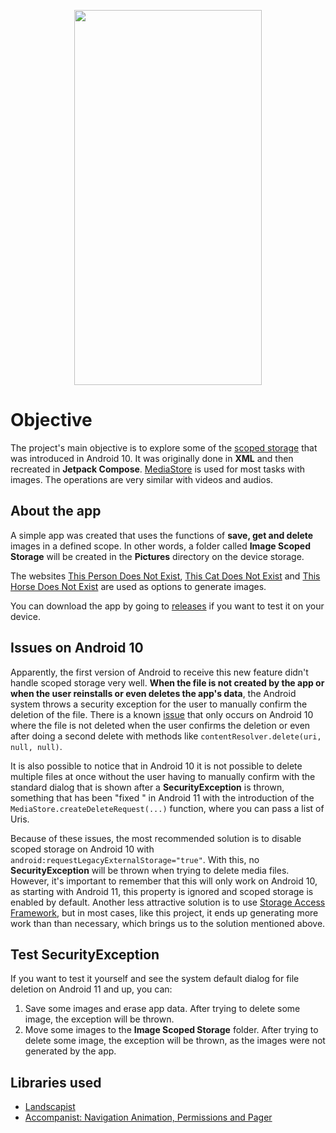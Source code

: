 
<p align="center">
  <img src="screenshots/demo-app.gif" width="300" height="600" />
</p>

# Objective

The project's main objective is to explore some of the [scoped storage](https://source.android.com/docs/core/storage/scoped) that was introduced in Android 10. It was originally done in **XML** and then recreated in **Jetpack Compose**. [MediaStore](https://developer.android.com/reference/android/provider/MediaStore) is used for most tasks with images. The operations are very similar with videos and audios.

## About the app

A simple app was created that uses the functions of **save, get and delete** images in a defined scope. In other words, a folder called **Image Scoped Storage** will be created in the **Pictures** directory on the device storage.

The websites [This Person Does Not Exist](https://thispersondoesnotexist.com), [This Cat Does Not Exist](https://thiscatdoesnotexist.com) and [This Horse Does Not Exist](https://thishorsedoesnotexist.com) are used as options to generate images.

You can download the app by going to [releases](https://github.com/jsericksk/ImageScopedStorage/releases) if you want to test it on your device.

## Issues on Android 10

Apparently, the first version of Android to receive this new feature didn't handle scoped storage very well. **When the file is not created by the app or when the user reinstalls or even deletes the app's data**, the Android system throws a security exception for the user to manually confirm the deletion of the file. There is a known [issue](https://github.com/jsericksk/ImageScopedStorage/issues/1) that only occurs on Android 10 where the file is not deleted when the user confirms the deletion or even after doing a second delete with methods like ```contentResolver.delete(uri, null, null)```.

It is also possible to notice that in Android 10 it is not possible to delete multiple files at once without the user having to manually confirm with the standard dialog that is shown after a **SecurityException** is thrown, something that has been "fixed " in Android 11 with the introduction of the ```MediaStore.createDeleteRequest(...)``` function, where you can pass a list of Uris.

Because of these issues, the most recommended solution is to disable scoped storage on Android 10 with ```android:requestLegacyExternalStorage="true"```. With this, no **SecurityException** will be thrown when trying to delete media files. However, it's important to remember that this will only work on Android 10, as starting with Android 11, this property is ignored and scoped storage is enabled by default.
Another less attractive solution is to use [Storage Access Framework](https://developer.android.com/guide/topics/providers/document-provider), but in most cases, like this project, it ends up generating more work than than necessary, which brings us to the solution mentioned above.

## Test SecurityException

If you want to test it yourself and see the system default dialog for file deletion on Android 11 and up, you can:
1. Save some images and erase app data. After trying to delete some image, the exception will be thrown.
2. Move some images to the **Image Scoped Storage** folder. After trying to delete some image, the exception will be thrown, as the images were not generated by the app.

## Libraries used

- [Landscapist](https://github.com/skydoves/landscapist)
- [Accompanist: Navigation Animation, Permissions and Pager](https://github.com/google/accompanist)

